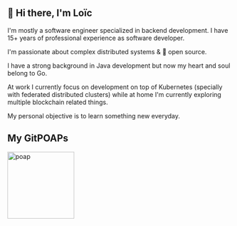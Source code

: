 ## 👋 Hi there, I'm Loïc

I'm mostly a software engineer specialized in backend development. I have 15+ years of professional experience as software developer.

I'm passionate about complex distributed systems & 💓 open source.

I have a strong background in Java development but now my heart and soul belong to Go.

At work I currently focus on development on top of Kubernetes (specially with federated distributed clusters) while at home I'm currently exploring multiple blockchain related things.

My personal objective is to learn something new everyday.



## My GitPOAPs

<p><a href="https://www.gitpoap.io/gp/74"><img src="https://assets.poap.xyz/gitpoap-2022-ethereumorg-contributor-2022-logo-1649270203770.png"  alt="poap" height="150" width="150"></a>  </p>


<!--
**loicalbertin/loicalbertin** is a ✨ _special_ ✨ repository because its `README.md` (this file) appears on your GitHub profile.

Here are some ideas to get you started:

- 🔭 I’m currently working on ...
- 🌱 I’m currently learning ...
- 👯 I’m looking to collaborate on ...
- 🤔 I’m looking for help with ...
- 💬 Ask me about ...
- 📫 How to reach me: ...
- 😄 Pronouns: ...
- ⚡ Fun fact: ...
-->
